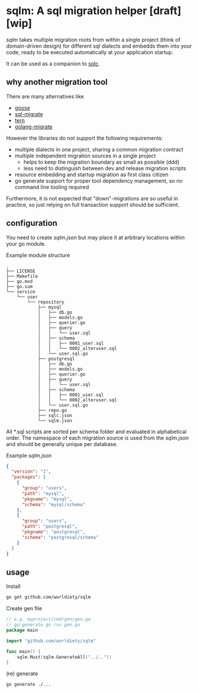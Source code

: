 # sqlm: A sql migration helper [draft] [wip]
*sqlm* takes multiple migration roots from within a single project (think of domain-driven design) for different
sql dialects and embedds them into your code, ready to be executed automatically at your application startup.

It can be used as a companion to [sqlc](https://github.com/kyleconroy/sqlc).

## why another migration tool

There are many alternatives like 
- [goose](https://github.com/pressly/goose)
- [sql-migrate](https://github.com/rubenv/sql-migrate)
- [tern](https://github.com/jackc/tern)
- [golang-migrate](https://github.com/golang-migrate/migrate)

However the libraries do not support the following requirements:
* multiple dialects in one project, sharing a common migration contract
* multiple independent migration sources in a single project
  * helps to keep the migration boundary as small as possible (ddd)
  * less need to distinguish between dev and release migration scripts
* resource embedding and startup migration as first class citizen
* go generate support for proper tool dependency management, so no command line
tooling required

Furthermore, it is not expected that "down"-migrations are so useful in practice, so
just relying on full transaction support should be sufficient.

## configuration
You need to create *sqlm.json* but may place it at arbitrary locations within your go module.

Example module structure
```
.
├── LICENSE
├── Makefile
├── go.mod
├── go.sum
└── service
    └── user
        └── repository
            ├── mysql
            │   ├── db.go
            │   ├── models.go
            │   ├── querier.go
            │   ├── query
            │   │   └── user.sql
            │   ├── schema
            │   │   ├── 0001_user.sql
            │   │   └── 0002_alteruser.sql
            │   └── user.sql.go
            ├── postgresql
            │   ├── db.go
            │   ├── models.go
            │   ├── querier.go
            │   ├── query
            │   │   └── user.sql
            │   ├── schema
            │   │   ├── 0001_user.sql
            │   │   └── 0002_alteruser.sql
            │   └── user.sql.go
            ├── repo.go
            ├── sqlc.json
            └── sqlm.json
```

All *.sql scripts are sorted per schema folder and evaluated in alphabetical order.
The namespace of each migration source is used from the *sqlm.json* and should be generally unique
per database.

Example *sqlm.json*

```json
{
  "version": "1",
  "packages": [
    {
      "group": "users",
      "path": "mysql",
      "pkgname": "mysql",
      "schema": "mysql/schema"
    },
    {
      "group": "users",
      "path": "postgresql",
      "pkgname": "postgresql",
      "schema": "postgresql/schema"
    }
  ]
}
```

## usage

Install
```bash
go get github.com/worldiety/sqlm
```

Create gen file
```go
// e.g. myproject/cmd/gen/gen.go
// go:generate go run gen.go
package main

import "github.com/worldiety/sqlm"

func main() {
    sqlm.Must(sqlm.GenerateAll("../..")) 
}
```

(re) generate
```bash
go generate ./...
```
